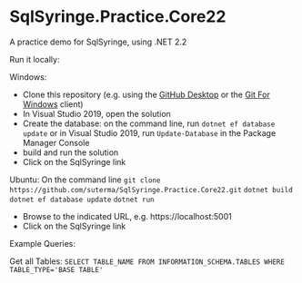 # SqlSyringe.Practice.Core22
A practice demo for SqlSyringe, using .NET 2.2

Run it locally:

Windows:

- Clone this repository (e.g. using the [GitHub Desktop](https://desktop.github.com/) or the [Git For Windows](https://gitforwindows.org/) client)
- In Visual Studio 2019, open the solution
- Create the database: on the command line, run `dotnet ef database update` or in Visual Studio 2019, run `Update-Database` in the Package Manager Console
- build and run the solution
- Click on the SqlSyringe link

Ubuntu:
On the command line
`git clone https://github.com/suterma/SqlSyringe.Practice.Core22.git`
`dotnet build`
`dotnet ef database update`
`dotnet run`
- Browse to the indicated URL, e.g. https://localhost:5001
- Click on the SqlSyringe link

Example Queries:

Get all Tables: `SELECT TABLE_NAME FROM INFORMATION_SCHEMA.TABLES WHERE TABLE_TYPE='BASE TABLE'`

<!---
# Deploy on azure

To deploy on azure, go to 
 - https://azure.microsoft.com/en-us/try/app-service/web
 - select the ASP.NET Core Template, click Create

The web app is deployed for you

 - Go to "Edit your code online"
 - Remove all files and folder in WWWROOT, leaving just the emtpy folder
 - Select the GitHup icon on the left
 - Clone from this repo using it's URL
 - Look for the web console, until it reaches 100% checkout
 - Build using "dotnet build"
 - dotnet run (//TODO only works locally)
 - Hit the play button on the left
--->

